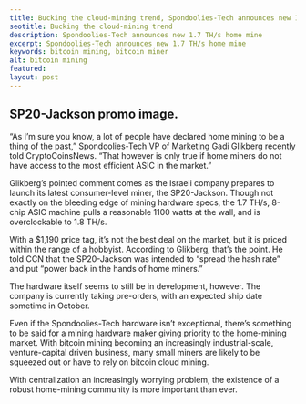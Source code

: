 ```yaml
---
title: Bucking the cloud-mining trend, Spondoolies-Tech announces new 1.7 TH/s home mine
seotitle: Bucking the cloud-mining trend
description: Spondoolies-Tech announces new 1.7 TH/s home mine
excerpt: Spondoolies-Tech announces new 1.7 TH/s home mine
keywords: bitcoin mining, bitcoin miner
alt: bitcoin mining
featured: 
layout: post
---
```


<h2>SP20-Jackson promo image.</h2>

<p>“As I’m sure you know, a lot of people have declared home mining to be a thing of the past,” Spondoolies-Tech VP of Marketing Gadi Glikberg recently told CryptoCoinsNews. “That however is only true if home miners do not have access to the most efficient ASIC in the market.”<p>

<p>Glikberg’s pointed comment comes as the Israeli company prepares to launch its latest consumer-level miner, the SP20-Jackson. Though not exactly on the bleeding edge of mining hardware specs, the 1.7 TH/s, 8-chip ASIC machine pulls a reasonable 1100 watts at the wall, and is overclockable to 1.8 TH/s.<p>

<p>With a $1,190 price tag, it’s not the best deal on the market, but it is priced within the range of a hobbyist. According to Glikberg, that’s the point. He told CCN that the SP20-Jackson was intended to “spread the hash rate” and put “power back in the hands of home miners.”<p>

<p>The hardware itself seems to still be in development, however. The company is currently taking pre-orders, with an expected ship date sometime in October.<p>

<p>Even if the Spondoolies-Tech hardware isn’t exceptional, there’s something to be said for a mining hardware maker giving priority to the home-mining market. With bitcoin mining becoming an increasingly industrial-scale, venture-capital driven business, many small miners are likely to be squeezed out or have to rely on bitcoin cloud mining. <p>

<p>With centralization an increasingly worrying problem, the existence of a robust home-mining community is more important than ever.<p>
